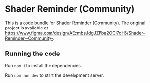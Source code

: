 
  # Shader Reminder (Community)

  This is a code bundle for Shader Reminder (Community). The original project is available at https://www.figma.com/design/AEcmbsJdgJZPba2OCi7oH5/Shader-Reminder--Community-.

  ## Running the code

  Run `npm i` to install the dependencies.

  Run `npm run dev` to start the development server.
  